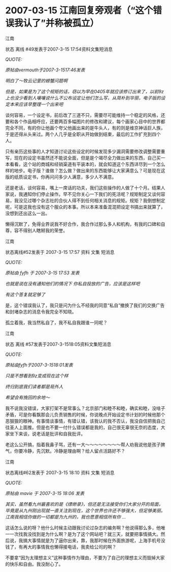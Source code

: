 # 2007-03-15 江南回复旁观者（“这个错误我认了”并称被孤立）

江南

状态 离线 #49发表于2007-3-15 17:54资料文集短消息

&#x20;

_QUOTE:_

_原帖由vermouth于2007-3-1517:46发表_

_明白了～牧云记里的螃蟹问题啊_

_但是，如果是为了这个规矩的话，窃以为早在0405年就应该修订出来了，以前9z上也没少看到人嚷嚷说什么不公布设定让他们怎么写，从简朴到华丽，电子版的设定本来应该早整理一个出来吧_

&#x20;

谈何容易，一个设定书，前后改了三道不只，需要尽可能维持一个稳定的风格，还要和各个作品相呼应，还要两百多幅图片的修改和建议，每个画家心目中的世界都完全不同，有的你让他画个夸父他画出来的是牛头人，有的则是维京神话巨人族，于是还得从头来过。两个人几乎是全职从开始做到结束，最后的工作扩充到四个人。

&#x20;

只有亲历这些事的人才知道讨论这些设定的时候发现多少漏洞需要修改调整需要重写，现在的设定书虽然还不能说全面，但是是个竭尽全力做出来的东西，自己买一本看看，这个站的商城和经销渠道有平装本的，就会知道这个东西详尽到一个怎么样的地步。电子版？谁做？怎么做？做出来的东西能够让大家满意么？可是现在这版的纸质设定书，你再问问多少人满意，多少人不满意。

&#x20;

还是老话，谈何容易，嘴上一席话的功夫，我们这些操作的人做了十个月。结果人家说，我通知你们停止操作。早不见你关心一下我们的死活呢？规矩制定又谈何容易，我没见过哪个杂志社的合伙人得不到任何相关消息的规矩。规矩？我倒想制定呢，可是这我也没有这个服众的本事。所以本来准备混混把设定书搞出来就算了，没想到还出这么一出。

&#x20;

懒得沉默了，免得业界说我不好合作，我合作过那么多人和机构，有我的口碑和自尊，容不得别人瞎掰我的荣誉。

&#x20;

&#x20;

江南

状态离线#52发表于 2007-3-15 17:57 资料 文集 短消息

&#x20;

_QUOTE:_

_原帖由 fyfh 于 2007-3-15 17:53 发表_

_也就是说在没有通知他们的情况下 你私自投放的广告，应该是这样吧_

_有这个答复就足够了_

&#x20;

是，这个错误我认了，我只是问为什么不经我的同意“私自”撤换了我们的交换广告和封堵杂志的消息令我完全不知晓。

&#x20;

孤立着我，我当然私自了，我不私自我跟谁一同呢？

&#x20;

&#x20;

江南

状态 离线 #57发表于2007-3-1518:05资料文集短消息

&#x20;

_QUOTE:_

_原帖由fyfh于2007-3-1518:01发表_

_只是不想看到9z变成现在这个样_

_终归到底我们读者都是局外人_

_希望会有挽回的余地～_

&#x20;

我不说我没错误，大家打架不是常事么？北京部门和睦不和睦，确实和睦，没啥子矛盾，可是你看飘那会儿负责销售的时候，你说晚点开始设定书计划的时候他那个恶狠狠的眼神。有事情谈事情，有错认错，该我认的我不否认，我没自信把我自己往圣人上面推。但是也不要一付什么错误都是我的，自己很无辜很无奈的态度，大家坐下来谈，说老话是批评和自我批评。

&#x20;

老这么公开搞，指着我鼻子骂，还有一大～～～～～～～～帮人劝我说他是孩子脾气，你要冷静，先沉默。冷静是理由啊？给人留点活路好不？

&#x20;

&#x20;

江南

状态离线#62发表于 2007-3-15 18:10 资料 文集 短消息

&#x20;

_QUOTE:_

_原帖由 mavie 于 2007-3-15 18:06 发表_

_其实，虽然看九州最喜欢的是《缥缈录》，但还是无法接受你们大家分开的局面，毕竟是从九州刚出现就一直关注到现在，这个世界也许还不够强大，但足够美丽。江南我相信你做的一切都是为九州的，我也愿意相信所有你 ..._

&#x20;

这话怎么说的呀？他什么时候主动跟我讨论过杂志的编务啊？他说得那么多，他唯一一次找我没找到是为什么啊？是为了这个网站吧？就三天，就要把事情搞大。然后说，我搞大事情就是为了逼你出来，靠，我那时候在外面旅游呢，上海手机号没钱了，有再大的事情我也懒得接电话，我卖给公司的啊？

&#x20;

不要拿“因为太理想主义”这种事情作为理由，不要为了自己的理想主义而毁掉大家的快乐和自由。我没耐心了。
